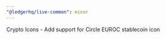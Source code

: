 ```yaml
---
"@ledgerhq/live-common": minor
---
```


Crypto Icons - Add support for Circle EUROC stablecoin icon
